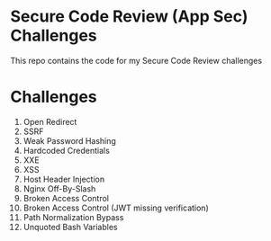 # Secure Code Review (App Sec) Challenges

This repo contains the code for my Secure Code Review challenges

# Challenges

1. Open Redirect
2. SSRF
3. Weak Password Hashing
4. Hardcoded Credentials
5. XXE
6. XSS
7. Host Header Injection
8. Nginx Off-By-Slash
9. Broken Access Control
10. Broken Access Control (JWT missing verification)
11. Path Normalization Bypass
12. Unquoted Bash Variables

